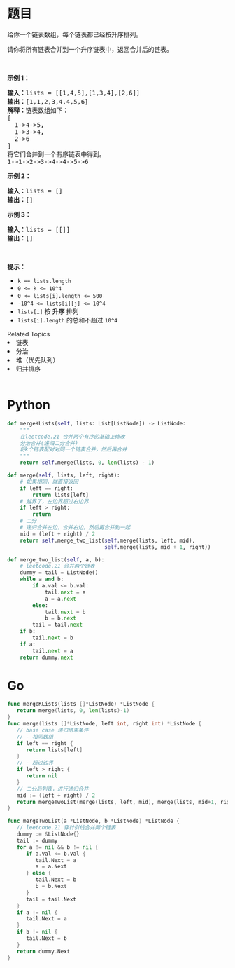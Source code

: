 # 题目
<p>给你一个链表数组，每个链表都已经按升序排列。</p>

<p>请你将所有链表合并到一个升序链表中，返回合并后的链表。</p>

<p>&nbsp;</p>

<p><strong>示例 1：</strong></p>

<pre><strong>输入：</strong>lists = [[1,4,5],[1,3,4],[2,6]]
<strong>输出：</strong>[1,1,2,3,4,4,5,6]
<strong>解释：</strong>链表数组如下：
[
  1-&gt;4-&gt;5,
  1-&gt;3-&gt;4,
  2-&gt;6
]
将它们合并到一个有序链表中得到。
1-&gt;1-&gt;2-&gt;3-&gt;4-&gt;4-&gt;5-&gt;6
</pre>

<p><strong>示例 2：</strong></p>

<pre><strong>输入：</strong>lists = []
<strong>输出：</strong>[]
</pre>

<p><strong>示例 3：</strong></p>

<pre><strong>输入：</strong>lists = [[]]
<strong>输出：</strong>[]
</pre>

<p>&nbsp;</p>

<p><strong>提示：</strong></p>

<ul>
	<li><code>k == lists.length</code></li>
	<li><code>0 &lt;= k &lt;= 10^4</code></li>
	<li><code>0 &lt;= lists[i].length &lt;= 500</code></li>
	<li><code>-10^4 &lt;= lists[i][j] &lt;= 10^4</code></li>
	<li><code>lists[i]</code> 按 <strong>升序</strong> 排列</li>
	<li><code>lists[i].length</code> 的总和不超过 <code>10^4</code></li>
</ul>
<div><div>Related Topics</div><div><li>链表</li><li>分治</li><li>堆（优先队列）</li><li>归并排序</li></div></div><br>

# Python

```python
def mergeKLists(self, lists: List[ListNode]) -> ListNode:
    """
    在leetcode.21 合并两个有序的基础上修改
    分治合并(递归二分合并)
    将k个链表配对对同一个链表合并，然后再合并
    """
    return self.merge(lists, 0, len(lists) - 1)

def merge(self, lists, left, right):
    # 如果相同，就直接返回
    if left == right:
        return lists[left]
    # 越界了，左边界超过右边界
    if left > right:
        return
    # 二分
    # 递归合并左边，合并右边。然后再合并到一起
    mid = (left + right) / 2
    return self.merge_two_list(self.merge(lists, left, mid),
                               self.merge(lists, mid + 1, right))

def merge_two_list(self, a, b):
    # leetcode.21 合并两个链表
    dummy = tail = ListNode()
    while a and b:
        if a.val <= b.val:
            tail.next = a
            a = a.next
        else:
            tail.next = b
            b = b.next
        tail = tail.next
    if b:
        tail.next = b
    if a:
        tail.next = a
    return dummy.next
```

# Go

```go
func mergeKLists(lists []*ListNode) *ListNode {
   return merge(lists, 0, len(lists)-1)
}
func merge(lists []*ListNode, left int, right int) *ListNode {
   // base case 递归结束条件
   // - 相同数组
   if left == right {
      return lists[left]
   }
   // - 超过边界
   if left > right {
      return nil
   }
   // 二分后列表，进行递归合并
   mid := (left + right) / 2
   return mergeTwoList(merge(lists, left, mid), merge(lists, mid+1, right))
}

func mergeTwoList(a *ListNode, b *ListNode) *ListNode {
   // leetcode.21 穿针引线合并两个链表
   dummy := &ListNode{}
   tail := dummy
   for a != nil && b != nil {
      if a.Val <= b.Val {
         tail.Next = a
         a = a.Next
      } else {
         tail.Next = b
         b = b.Next
      }
      tail = tail.Next
   }
   if a != nil {
      tail.Next = a
   }
   if b != nil {
      tail.Next = b
   }
   return dummy.Next
}
```